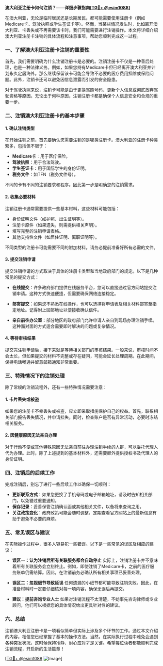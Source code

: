 **澳大利亚注册卡如何注销？——详细步骤指南[[TG💪+ @esim1088](https://t.me/s/esim1088)]**

在澳大利亚，无论是临时居民还是长期居民，都可能需要使用注册卡（例如Medicare卡、驾驶执照或学生签证卡等）。然而，当某些情况发生时，比如离开澳大利亚、卡丢失或不再需要该卡时，我们可能需要进行注销操作。本文将详细介绍澳大利亚注册卡注销的具体流程和注意事项，帮助您顺利完成这一过程。

### 一、了解澳大利亚注册卡注销的重要性

首先，我们需要明确为什么注销注册卡是必要的。注销注册卡不仅是一种善后处理，也是一种法律义务。例如，如果您持有Medicare卡但已经离开澳大利亚并计划永久定居海外，那么继续保留该卡可能会导致不必要的医疗费用扣除或保险问题。此外，注销卡还可以避免因信息泄露而引发的安全隐患。

对于驾驶执照来说，注销卡可能是由于更换驾照号码、更新个人信息或彻底放弃驾驶资格等原因。无论出于何种原因，注销注册卡都是确保个人信息安全和合规的重要一步。

### 二、注销澳大利亚注册卡的基本步骤

#### 1. 确认注销类型

在开始注销之前，首先要确认您需要注销的是哪类注册卡。澳大利亚的注册卡种类繁多，包括但不限于：

- **Medicare卡**：用于医疗保险。
- **驾驶执照**：用于合法驾驶。
- **学生签证卡**：用于国际学生的身份证明。
- **税务文件**：如TFN（税务文件号）。

不同的卡有不同的注销要求和程序，因此第一步是明确您的注销需求。

#### 2. 收集必要材料

注销注册卡通常需要提供一些基本材料，这些材料可能包括：

- 身份证明文件（如护照、出生证明等）。
- 注册卡原件（如果遗失，则需提供相关声明）。
- 填写完整的注销申请表格。
- 其他支持性文件（如居住证明、离职证明等）。

不同类型的注册卡可能需要不同的附加材料，请务必提前准备好所有必需的文件。

#### 3. 提交注销申请

提交注销申请的方式取决于具体的注册卡类型和当地政府部门的规定。以下是几种常见的提交方式：

- **在线提交**：许多政府部门提供在线服务平台，您可以直接通过官方网站提交注销申请。这种方式快速便捷，但需要确保网络连接稳定。
  
- **邮寄提交**：如果您不熟悉在线操作，也可以选择将申请表及相关材料邮寄至指定地址。记得附上回邮地址以便接收确认信件。

- **亲自前往办公室**：部分地区的政府部门允许申请人亲自到现场办理注销手续。这种面对面的方式适合需要即时解决的问题或复杂情况。

#### 4. 等待审核结果

提交完注销申请后，接下来就是等待相关部门的审核结果。一般来说，审核时间不会太长，但如果提交的材料不完整或存在疑问，可能会延长处理周期。在此期间，保持电话畅通并留意邮箱通知非常重要。

### 三、特殊情况下的注销处理

除了常规的注销流程外，还有一些特殊情况需要注意：

#### 1. 卡片丢失或被盗

如果您的注册卡不幸丢失或被盗，应立即采取措施保护自己的权益。首先，联系相关部门报告丢失情况，并申请挂失。同时，检查账户是否有异常活动，必要时冻结相关服务。

#### 2. 因健康原因无法亲自办理

对于行动不便或其他特殊原因无法亲自前往办理注销手续的人群，可以委托代理人代为办理。此时，除了上述提到的基本材料外，还需要额外提供授权书及代理人的身份证明。

### 四、注销后的后续工作

完成注销后，别忘了进行一些后续工作以确保一切顺利：

- **更新联系方式**：如果您更换了手机号码或电子邮箱地址，请及时告知相关部门，以免错过重要通知。
- **保存记录**：妥善保管注销确认函或其他相关文件，以备将来查询之用。
- **关注政策变化**：政府政策可能会随时调整，定期查看官方网站上的最新信息有助于避免不必要的麻烦。

### 五、常见误区与建议

在实际操作过程中，很多人容易犯一些错误。以下是一些常见的误区及相应的建议：

- **误区一：认为注销后所有关联服务都会自动停止**
  实际上，注销注册卡并不意味着所有关联服务会立刻终止。例如，即使注销了Medicare卡，之前的医疗服务账单仍需结算。因此，在注销前务必确认所有相关事项已妥善处理。

- **误区二：忽视细节导致延误**
  任何遗漏的小细节都可能导致注销失败。因此，在准备材料时一定要仔细核对每一项内容，确保无误后再提交。

- **建议：提前咨询专业人士**
  如果对注销流程不太清楚，不妨事先咨询律师或专业顾问，他们可以根据您的具体情况给出更具针对性的建议。

### 六、总结

注销澳大利亚注册卡是一项看似简单但实际上涉及多个环节的工作。通过本文介绍的内容，相信您已经掌握了基本的操作方法。当然，在实际执行过程中难免会遇到各种突发状况，这时候保持冷静、耐心应对才是关键。希望每位读者都能顺利完成注销流程，开启新的生活篇章！

[[TG💪+ @esim1088](https://t.me/s/esim1088) ![Image](https://i.postimg.cc/4NQfJmqS/Snipaste-2025-05-13-00-14-12.png)]